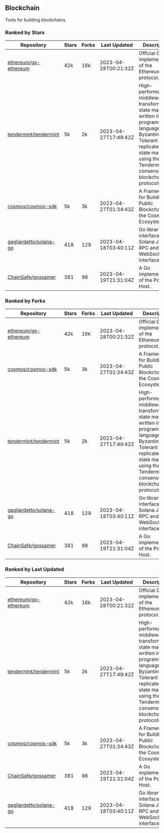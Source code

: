 ## Blockchain

Tools for building blockchains.

### Ranked by Stars

| Repository | Stars | Forks | Last Updated | Description | 
|------------|-------|-------|--------------|-------------|
| [ethereum/go-ethereum](https://github.com/ethereum/go-ethereum) | 42k | 16k | 2023-04-28T00:21:32Z |  Official Go implementation of the Ethereum protocol. |
| [tendermint/tendermint](https://github.com/tendermint/tendermint) | 5k | 2k | 2023-04-27T17:49:42Z |  High-performance middleware for transforming a state machine written in any programming language into a Byzantine Fault Tolerant replicated state machine using the Tendermint consensus and blockchain protocols. |
| [cosmos/cosmos-sdk](https://github.com/cosmos/cosmos-sdk) | 5k | 3k | 2023-04-27T01:34:43Z |  A Framework for Building Public Blockchains in the Cosmos Ecosystem. |
| [gagliardetto/solana-go](https://github.com/gagliardetto/solana-go) | 418 | 129 | 2023-04-18T03:40:11Z |  Go library to interface with Solana JSON RPC and WebSocket interfaces. |
| [ChainSafe/gossamer](https://github.com/ChainSafe/gossamer) | 381 | 98 | 2023-04-19T21:31:04Z |  A Go implementation of the Polkadot Host. |

### Ranked by Forks

| Repository | Stars | Forks | Last Updated | Description | 
|------------|-------|-------|--------------|-------------|
| [ethereum/go-ethereum](https://github.com/ethereum/go-ethereum) | 42k | 16k | 2023-04-28T00:21:32Z |  Official Go implementation of the Ethereum protocol. |
| [cosmos/cosmos-sdk](https://github.com/cosmos/cosmos-sdk) | 5k | 3k | 2023-04-27T01:34:43Z |  A Framework for Building Public Blockchains in the Cosmos Ecosystem. |
| [tendermint/tendermint](https://github.com/tendermint/tendermint) | 5k | 2k | 2023-04-27T17:49:42Z |  High-performance middleware for transforming a state machine written in any programming language into a Byzantine Fault Tolerant replicated state machine using the Tendermint consensus and blockchain protocols. |
| [gagliardetto/solana-go](https://github.com/gagliardetto/solana-go) | 418 | 129 | 2023-04-18T03:40:11Z |  Go library to interface with Solana JSON RPC and WebSocket interfaces. |
| [ChainSafe/gossamer](https://github.com/ChainSafe/gossamer) | 381 | 98 | 2023-04-19T21:31:04Z |  A Go implementation of the Polkadot Host. |

### Ranked by Last Updated

| Repository | Stars | Forks | Last Updated | Description | 
|------------|-------|-------|--------------|-------------|
| [ethereum/go-ethereum](https://github.com/ethereum/go-ethereum) | 42k | 16k | 2023-04-28T00:21:32Z |  Official Go implementation of the Ethereum protocol. |
| [tendermint/tendermint](https://github.com/tendermint/tendermint) | 5k | 2k | 2023-04-27T17:49:42Z |  High-performance middleware for transforming a state machine written in any programming language into a Byzantine Fault Tolerant replicated state machine using the Tendermint consensus and blockchain protocols. |
| [cosmos/cosmos-sdk](https://github.com/cosmos/cosmos-sdk) | 5k | 3k | 2023-04-27T01:34:43Z |  A Framework for Building Public Blockchains in the Cosmos Ecosystem. |
| [ChainSafe/gossamer](https://github.com/ChainSafe/gossamer) | 381 | 98 | 2023-04-19T21:31:04Z |  A Go implementation of the Polkadot Host. |
| [gagliardetto/solana-go](https://github.com/gagliardetto/solana-go) | 418 | 129 | 2023-04-18T03:40:11Z |  Go library to interface with Solana JSON RPC and WebSocket interfaces. |

